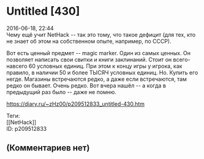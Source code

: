 Untitled [430]
==============

  
2016-06-18, 22:44  
 Чему ещё учит NetHack -- так это тому, что такое дефицит (для тех, кто не знает об этом на собственном опыте, например, по СССР).   
   
 Вот есть ценный предмет -- magic marker. Один из самых ценных. Он позволяет написать свои свитки и книги заклинаний. Стоит он всего-навсего 60 условных единиц. При этом к концу игры у игрока, как правило, в наличии 50 и более ТЫСЯЧ условных единиц. Но. Купить его негде. Магазины встречаются редко, а даже если встречаются, там редко он бывает. Очень редко. Вот вчера нашёл -- а когда в предыдущий раз было -- даже не помню.   
  
<https://diary.ru/~zHz00/p209512833_untitled-430.htm>  
  
Теги:  
[[NetHack]]  
ID: p209512833  


(Комментариев нет)
------------------